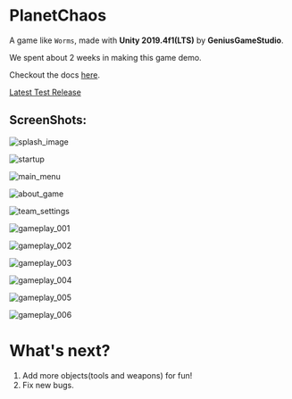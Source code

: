# PlanetChaos

A game like `Worms`, made with **Unity 2019.4f1(LTS)** by **GeniusGameStudio**.

We spent about 2 weeks in making this game demo.

Checkout the docs [here](https://github.com/GeniusGameStudio/PlanetChaos/tree/master/Docs).

[Latest Test Release](https://github.com/GeniusGameStudio/PlanetChaos/releases/tag/0.04)

## ScreenShots:

![splash_image](https://github.com/GeniusGameStudio/PlanetChaos/blob/master/SceenShots/splash_image.png?raw=true)

![startup](https://github.com/GeniusGameStudio/PlanetChaos/blob/master/SceenShots/startup.png?raw=true)

![main_menu](https://github.com/GeniusGameStudio/PlanetChaos/blob/master/SceenShots/main_menu.png?raw=true)

![about_game](https://github.com/GeniusGameStudio/PlanetChaos/blob/master/SceenShots/about_game.png?raw=true)

![team_settings](https://github.com/GeniusGameStudio/PlanetChaos/blob/master/SceenShots/team_settings.png?raw=true)

![gameplay_001](https://github.com/GeniusGameStudio/PlanetChaos/blob/master/SceenShots/gameplay001.png?raw=true)

![gameplay_002](https://github.com/GeniusGameStudio/PlanetChaos/blob/master/SceenShots/gameplay002.png?raw=true)

![gameplay_003](https://github.com/GeniusGameStudio/PlanetChaos/blob/master/SceenShots/gameplay003.png?raw=true)

![gameplay_004](https://github.com/GeniusGameStudio/PlanetChaos/blob/master/SceenShots/gameplay004.png?raw=true)

![gameplay_005](https://github.com/GeniusGameStudio/PlanetChaos/blob/master/SceenShots/gameplay005.png?raw=true)

![gameplay_006](https://github.com/GeniusGameStudio/PlanetChaos/blob/master/SceenShots/gameplay006.png?raw=true)

# What's next?

1. Add more objects(tools and weapons) for fun!
2. Fix new bugs.